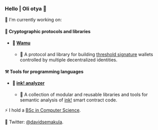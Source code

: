 ### Hello | Oli otya 👋

🔭 I'm currently working on:

#### 🔑 Cryptographic protocols and libraries
- #### 🚀 [Wamu](https://github.com/wamutech)
  - 📖 A protocol and library for building [threshold signature](https://academy.binance.com/en/articles/threshold-signatures-explained) wallets controlled by multiple decentralized identities.

#### ⚒️ Tools for programming languages
- #### 🚀 [ink! analyzer](https://github.com/ink-analyzer)
  - 📖 A collection of modular and reusable libraries and tools for semantic analysis of [ink!](https://use.ink/) smart contract code.

⚡ I hold a [BSc in Computer Science](https://cis.mak.ac.ug/).

💬 Twitter: [@davidsemakula](https://twitter.com/davidsemakula).